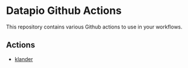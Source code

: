 # Datapio Github Actions

This repository contains various Github actions to use in your workflows.

## Actions

 - [klander](./klander/README.md)

